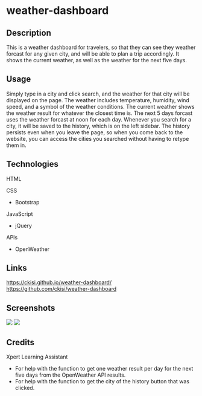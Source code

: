 # weather-dashboard

## Description
This is a weather dashboard for travelers, so that they can see they weather forcast for any given city, and will be able to plan a trip accordingly. It shows the current weather, as well as the weather for the next five days.

## Usage
Simply type in a city and click search, and the weather for that city will be displayed on the page. The weather includes temperature, humidity, wind speed, and a symbol of the weather conditions. The current weather shows the weather result for whatever the closest time is. The next 5 days forcast uses the weather forcast at noon for each day. Whenever you search for a city, it will be saved to the history, which is on the left sidebar. The history persists even when you leave the page, so when you come back to the website, you can access the cities you searched without having to retype them in.

## Technologies
HTML

CSS
  - Bootstrap

JavaScript
  - jQuery

APIs
  - OpenWeather

## Links
https://ckisi.github.io/weather-dashboard/
https://github.com/ckisi/weather-dashboard

## Screenshots
![](linkhere)
![](linkhere)

## Credits
Xpert Learning Assistant
  - For help with the function to get one weather result per day for the next five days from the OpenWeather API results.
  - For help with the function to get the city of the history button that was clicked.
